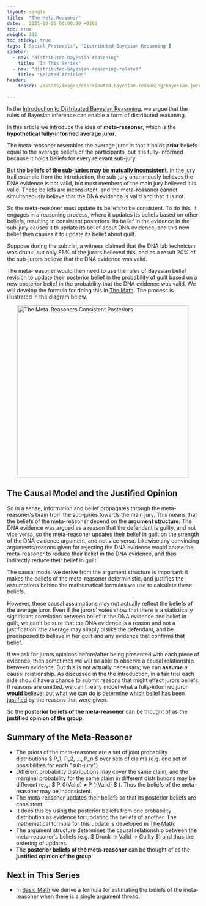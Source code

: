 ```yaml
---
layout: single
title:  "The Meta-Reasoner"
date:   2021-10-26 00:00:00 +0200
toc: true
weight: 111
toc_sticky: true
tags: ['Social Protocols', 'Distributed Bayesian Reasoning']
sidebar:
  - nav: "distributed-bayesian-reasoning"
    title: "In This Series"
  - nav: "distributed-bayesian-reasoning-related"
    title: "Related Articles"
header:
    teaser: /assets/images/distributed-bayesian-reasoning/bayesian-juror-posterior.svg

---
```



In the [Introduction to Distributed Bayesian Reasoning](/distributed-bayesian-reasoning-introduction), we argue that the rules of Bayesian inference can enable a form of distributed reasoning.

In this article we introduce the idea of **meta-reasoner**, which is the **hypothetical fully-informed average juror**.

The meta-reasoner resembles the average juror in that it holds **prior** beliefs equal to the average beliefs of the participants, but it is fully-informed because it holds beliefs for every relevant sub-jury. 

But **the beliefs of the sub-juries may be mutually inconsistent**. In the jury trail example from the introduction, the sub-jury unanimously believes the DNA evidence is not valid, but most members of the main jury believed it is valid. These beliefs are inconsistent, and the meta-reasoner cannot simultaneously believe that the DNA evidence is valid and that it is not.

So the meta-reasoner must update its beliefs to be consistent. To do this, it engages in a reasoning process, where it updates its beliefs based on other beliefs, resulting in consistent posteriors. Its belief in the evidence in the sub-jury causes it to update its belief about DNA evidence, and this new belief then causes it to update its belief about guilt.



Suppose during the subtrial, a witness claimed that the DNA lab technician was drunk, but only 85% of the jurors believed this, and as a result 20% of the sub-jurors believe that the DNA evidence was valid. 

The meta-reasoner would then need to use the rules of Bayesian belief revision to update their posterior belief in the probability of guilt based on a new posterior belief in the probability that the DNA evidence was valid. We will develop the formula for doing this in [The Math](/distributed-bayesian-reasoning-math). The process is illustrated in the diagram below.


<img src="/assets/images/distributed-bayesian-reasoning/meta-reasoner-consistent-posteriors.svg"
     alt="The Meta-Reasoners Consistent Posteriors"
     style="display: block; margin-left: auto; margin-right: auto; height: 450" />


## The Causal Model and the Justified Opinion

So in a sense, information and belief propagates through the meta-reasoner's brain from the sub-juries towards the main jury. This means that the beliefs of the meta-reasoner depend on the **argument structure**. The DNA evidence was argued as a reason that the defendant is guilty, and not vice versa, so the meta-reasoner updates their belief in guilt on the strength of the DNA evidence argument, and not vice versa. Likewise any convincing arguments/reasons given for rejecting the DNA evidence would cause the meta-reasoner to reduce their belief in the DNA evidence, and thus indirectly reduce their belief in guilt.

The causal model we derive from the argument structure is important: it makes the beliefs of the meta-reasoner deterministic, and justifies the assumptions behind the mathematical formulas we use to calculate these beliefs.

However, these causal assumptions may not actually reflect the beliefs of the average juror. Even if the jurors' votes show that there is  a statistically significant correlation between belief in the DNA evidence and belief in guilt, we can't be sure that the DNA evidence is a reason and not a justification: the average may simply dislike the defendant, and be predisposed to believe in her guilt and any evidence that confirms that belief.

If we ask for jurors opinions before/after being presented with each piece of evidence, then sometimes we will be able to observe a causal relationship between evidence. But this is not actually necessary; we can **assume** a causal relationship. As discussed in the the introduction, in a fair trial each side should have a chance to submit reasons that might effect jurors beliefs. If reasons are omitted, we can't really model what a fully-informed juror **would** believe; but what we can do is determine which belief has been [justified](/distributed-bayesian-reasoning-introduction/#the-justified-verdict) by the reasons that were given. 

So the **posterior beliefs of the meta-reasoner** can be thought of as the **justified opinion of the group**.


## Summary of the Meta-Reasoner

- The priors of the meta-reasoner are a set of joint probability distributions $ P_1, P_2, ..., P_n $ over sets of claims (e.g. one set of possibilities for each "sub-jury")
- Different probability distributions may cover the same claim, and the marginal probability for the same claim in different distributions may be different (e.g. $ P_0(Valid) ≠ P_1(Valid) $ ). Thus the beliefs of the meta-reasoner may be inconsistent.
- The meta-reasoner updates their beliefs so that its posterior beliefs are consistent.
- It does this by using the posterior beliefs from one probability distribution as evidence for updating the beliefs of another. The mathematical formula for this update is developed in [The Math](/distributed-bayesian-reasoning-math).
- The argument structure determines the causal relationship between the meta-reasoner's beliefs (e.g. $ Drunk → Valid → Guilty $) and thus the ordering of updates.
- The **posterior beliefs of the meta-reasoner** can be thought of as the **justified opinion of the group**.


## Next in This Series

- In [Basic Math](/distributed-bayesian-reasoning-math) we derive a formula for estimating the beliefs of the meta-reasoner when there is a single argument thread.



